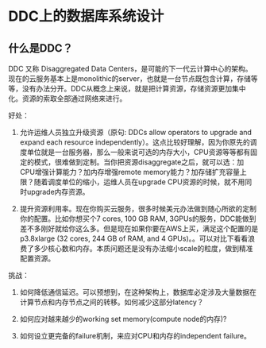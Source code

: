 # DDC上的数据库系统设计

## 什么是DDC？

DDC 又称 Disaggregated Data Centers，是可能的下一代云计算中心的架构。现在的云服务基本上是monolithic的server，也就是一台节点既包含计算，存储等等，没有办法分开。DDC从概念上来说，就是把计算资源，存储资源更加集中化。资源的索取全部通过网络来进行。

好处：
1. 允许运维人员独立升级资源（原句: DDCs allow operators to upgrade and expand each resource independently）。这点比较好理解，因为你原先的调度单位就是一台服务器，那么一般来说可选的内存大小，CPU资源等等都有固定的模式，很难做到定制。当你把资源disaggregate之后，就可以选：加CPU增强计算能力？加内存增强remote memory能力？加存储扩充容量上限？随着调度单位的缩小，运维人员在upgrade CPU资源的时候，就不用同时upgrade内存资源。

2. 提升资源利用率。现在你购买云服务，很多时候美元办法做到随心所欲的定制你的配置。比如你想买个7 cores, 100 GB RAM, 3GPUs的服务，DDC能做到差不多刚好就给你这么多。但是现在如果你要在AWS上买，满足这个配置的是p3.8xlarge (32 cores, 244 GB of RAM, and 4 GPUs)。。可以对比下看看浪费了多少核心数和内存。本质问题还是没有办法缩小scale的粒度，做到精准配置资源。

挑战：
1. 如何降低通信延迟。可以预想到，在这种架构上，数据库必定涉及大量数据在计算节点和内存节点之间的转移。如何减少这部分latency？

2. 如何应对越来越少的working set memory(compute node的内存)? 

3. 如何设立更完备的failure机制，来应对CPU和内存的independent failure。